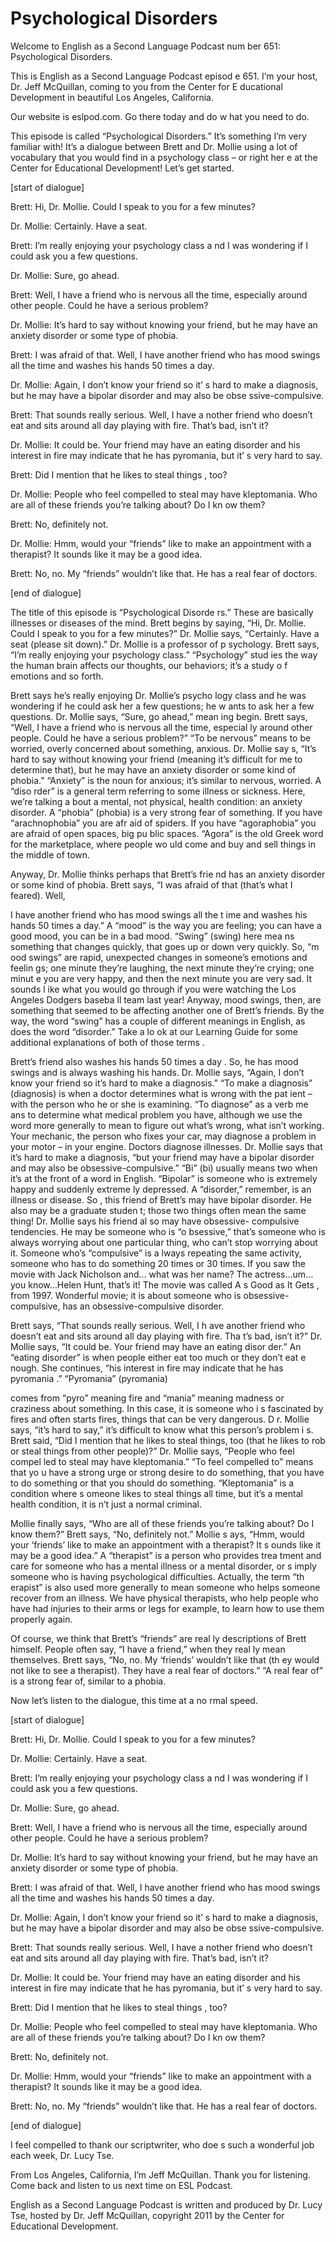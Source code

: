 # Psychological Disorders

Welcome to English as a Second Language Podcast num ber 651: Psychological Disorders.

This is English as a Second Language Podcast episod e 651.  I’m your host, Dr. Jeff McQuillan, coming to you from the Center for E ducational Development in beautiful Los Angeles, California.

Our website is eslpod.com.  Go there today and do w hat you need to do.

This episode is called “Psychological Disorders.”  It’s something I’m very familiar with!  It’s a dialogue between Brett and Dr. Mollie  using a lot of vocabulary that you would find in a psychology class – or right her e at the Center for Educational Development!  Let’s get started.

[start of dialogue]

Brett:  Hi, Dr. Mollie.  Could I speak to you for a  few minutes?

Dr. Mollie:  Certainly.  Have a seat.

Brett:  I’m really enjoying your psychology class a nd I was wondering if I could ask you a few questions.

Dr. Mollie:  Sure, go ahead.

Brett:  Well, I have a friend who is nervous all the time, especially around other people.  Could he have a serious problem?

Dr. Mollie:  It’s hard to say without knowing your friend, but he may have an anxiety disorder or some type of phobia.

Brett:  I was afraid of that.  Well, I have another  friend who has mood swings all the time and washes his hands 50 times a day.

Dr. Mollie:  Again, I don’t know your friend so it’ s hard to make a diagnosis, but he may have a bipolar disorder and may also be obse ssive-compulsive.

Brett:  That sounds really serious.  Well, I have a nother friend who doesn’t eat and sits around all day playing with fire.  That’s bad, isn’t it?

Dr. Mollie:  It could be.  Your friend may have an eating disorder and his interest in fire may indicate that he has pyromania, but it’ s very hard to say.

Brett:  Did I mention that he likes to steal things , too?

Dr. Mollie:  People who feel compelled to steal may  have kleptomania.  Who are all of these friends you’re talking about?  Do I kn ow them?

Brett:  No, definitely not.

Dr. Mollie:  Hmm, would your “friends” like to make  an appointment with a therapist?  It sounds like it may be a good idea.

Brett:  No, no.  My “friends” wouldn’t like that.  He has a real fear of doctors.

[end of dialogue]

The title of this episode is “Psychological Disorde rs.”  These are basically illnesses or diseases of the mind.  Brett begins by  saying, “Hi, Dr. Mollie.  Could I speak to you for a few minutes?”  Dr. Mollie says, “Certainly.  Have a seat (please sit down).”  Dr. Mollie is a professor of p sychology.  Brett says, “I’m really enjoying your psychology class.”  “Psychology” stud ies the way the human brain affects our thoughts, our behaviors; it’s a study o f emotions and so forth.

Brett says he’s really enjoying Dr. Mollie’s psycho logy class and he was wondering if he could ask her a few questions; he w ants to ask her a few questions.  Dr. Mollie says, “Sure, go ahead,” mean ing begin.  Brett says, “Well, I have a friend who is nervous all the time, especial ly around other people.  Could he have a serious problem?”  “To be nervous” means to be worried, overly concerned about something, anxious.  Dr. Mollie say s, “It’s hard to say without knowing your friend (meaning it’s difficult for me to determine that), but he may have an anxiety disorder or some kind of phobia.”  “Anxiety” is the noun for anxious; it’s similar to nervous, worried.  A “diso rder” is a general term referring to some illness or sickness.  Here, we’re talking a bout a mental, not physical, health condition: an anxiety disorder.  A “phobia” (phobia) is a very strong fear of something.  If you have “arachnophobia” you are afr aid of spiders.  If you have “agoraphobia” you are afraid of open spaces, big pu blic spaces.  “Agora” is the old Greek word for the marketplace, where people wo uld come and buy and sell things in the middle of town.

Anyway, Dr. Mollie thinks perhaps that Brett’s frie nd has an anxiety disorder or some kind of phobia.  Brett says, “I was afraid of that (that’s what I feared).  Well,

I have another friend who has mood swings all the t ime and washes his hands 50 times a day.”  A “mood” is the way you are feeling;  you can have a good mood, you can be in a bad mood.  “Swing” (swing) here mea ns something that changes quickly, that goes up or down very quickly.  So, “m ood swings” are rapid, unexpected changes in someone’s emotions and feelin gs; one minute they’re laughing, the next minute they’re crying; one minut e you are very happy, and then the next minute you are very sad.  It sounds l ike what you would go through if you were watching the Los Angeles Dodgers baseba ll team last year!  Anyway, mood swings, then, are something that seemed to be affecting another one of Brett’s friends.  By the way, the word “swing” has a couple of different meanings in English, as does the word “disorder.”  Take a lo ok at our Learning Guide for some additional explanations of both of those terms .

Brett’s friend also washes his hands 50 times a day .  So, he has mood swings and is always washing his hands.  Dr. Mollie says, “Again, I don’t know your friend so it’s hard to make a diagnosis.”  “To make  a diagnosis” (diagnosis) is when a doctor determines what is wrong with the pat ient – with the person who he or she is examining.  “To diagnose” as a verb me ans to determine what medical problem you have, although we use the word more generally to mean to figure out what’s wrong, what isn’t working.  Your mechanic, the person who fixes your car, may diagnose a problem in your motor – in  your engine.  Doctors diagnose illnesses.  Dr. Mollie says that it’s hard  to make a diagnosis, “but your friend may have a bipolar disorder and may also be obsessive-compulsive.”  “Bi” (bi) usually means two when it’s at the front of a word in English.  “Bipolar” is someone who is extremely happy and suddenly extreme ly depressed.  A “disorder,” remember, is an illness or disease.  So , this friend of Brett’s may have bipolar disorder.  He also may be a graduate studen t; those two things often mean the same thing!  Dr. Mollie says his friend al so may have obsessive- compulsive tendencies.  He may be someone who is “o bsessive,” that’s someone who is always worrying about one particular  thing, who can’t stop worrying about it.  Someone who’s “compulsive” is a lways repeating the same activity, someone who has to do something 20 times or 30 times.  If you saw the movie with Jack Nicholson and… what was her name?  The actress…um…you know…Helen Hunt, that’s it!  The movie was called A s Good as It Gets , from 1997.  Wonderful movie; it is about someone who is obsessive-compulsive, has an obsessive-compulsive disorder.

Brett says, “That sounds really serious.  Well, I h ave another friend who doesn’t eat and sits around all day playing with fire.  Tha t’s bad, isn’t it?”  Dr. Mollie says, “It could be.  Your friend may have an eating disor der.”  An “eating disorder” is when people either eat too much or they don’t eat e nough.  She continues, “his interest in fire may indicate that he has pyromania .”  “Pyromania” (pyromania)

comes from “pyro” meaning fire and “mania” meaning madness or craziness about something.  In this case, it is someone who i s fascinated by fires and often starts fires, things that can be very dangerous.  D r. Mollie says, “it’s hard to say,” it’s difficult to know what this person’s problem i s.  Brett said, “Did I mention that he likes to steal things, too (that he likes to rob  or steal things from other people)?”  Dr. Mollie says, “People who feel compel led to steal may have kleptomania.”  “To feel compelled to” means that yo u have a strong urge or strong desire to do something, that you have to do something or that you should do something.  “Kleptomania” is a condition where s omeone likes to steal things all time, but it’s a mental health condition, it is n’t just a normal criminal.

Mollie finally says, “Who are all of these friends you’re talking about?  Do I know them?”  Brett says, “No, definitely not.”  Mollie s ays, “Hmm, would your ‘friends’ like to make an appointment with a therapist?  It s ounds like it may be a good idea.”  A “therapist” is a person who provides trea tment and care for someone who has a mental illness or a mental disorder, or s imply someone who is having psychological difficulties.  Actually, the term “th erapist” is also used more generally to mean someone who helps someone recover  from an illness.  We have physical therapists, who help people who have had injuries to their arms or legs for example, to learn how to use them properly  again.

Of course, we think that Brett’s “friends” are real ly descriptions of Brett himself. People often say, “I have a friend,” when they real ly mean themselves.  Brett says, “No, no.  My ‘friends’ wouldn’t like that (th ey would not like to see a therapist).  They have a real fear of doctors.”  “A  real fear of” is a strong fear of, similar to a phobia.

Now let’s listen to the dialogue, this time at a no rmal speed.

[start of dialogue]

Brett:  Hi, Dr. Mollie.  Could I speak to you for a  few minutes?

Dr. Mollie:  Certainly.  Have a seat.

Brett:  I’m really enjoying your psychology class a nd I was wondering if I could ask you a few questions.

Dr. Mollie:  Sure, go ahead.

Brett:  Well, I have a friend who is nervous all the time, especially around other people.  Could he have a serious problem?

 Dr. Mollie:  It’s hard to say without knowing your friend, but he may have an anxiety disorder or some type of phobia.

Brett:  I was afraid of that.  Well, I have another  friend who has mood swings all the time and washes his hands 50 times a day.

Dr. Mollie:  Again, I don’t know your friend so it’ s hard to make a diagnosis, but he may have a bipolar disorder and may also be obse ssive-compulsive.

Brett:  That sounds really serious.  Well, I have a nother friend who doesn’t eat and sits around all day playing with fire.  That’s bad, isn’t it?

Dr. Mollie:  It could be.  Your friend may have an eating disorder and his interest in fire may indicate that he has pyromania, but it’ s very hard to say.

Brett:  Did I mention that he likes to steal things , too?

Dr. Mollie:  People who feel compelled to steal may  have kleptomania.  Who are all of these friends you’re talking about?  Do I kn ow them?

Brett:  No, definitely not.

Dr. Mollie:  Hmm, would your “friends” like to make  an appointment with a therapist?  It sounds like it may be a good idea.

Brett:  No, no.  My “friends” wouldn’t like that.  He has a real fear of doctors.

[end of dialogue]

I feel compelled to thank our scriptwriter, who doe s such a wonderful job each week, Dr. Lucy Tse.

From Los Angeles, California, I’m Jeff McQuillan.  Thank you for listening.  Come back and listen to us next time on ESL Podcast.

English as a Second Language Podcast is written and  produced by Dr. Lucy Tse, hosted by Dr. Jeff McQuillan, copyright 2011 by the  Center for Educational Development.

